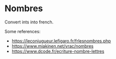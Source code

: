 Nombres
=========

Convert ints into french.

Some references:
- https://leconjugueur.lefigaro.fr/frlesnombres.php
- https://www.miakinen.net/vrac/nombres
- https://www.dcode.fr/ecriture-nombre-lettres
